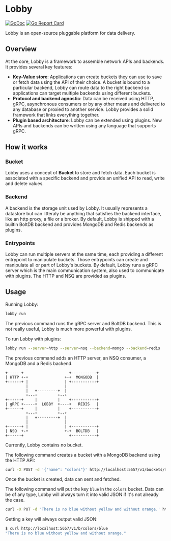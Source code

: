 # Lobby

[![GoDoc](https://godoc.org/github.com/asdine/lobby?status.svg)](https://godoc.org/github.com/asdine/lobby)
[![Go Report Card](https://goreportcard.com/badge/github.com/asdine/lobby)](https://goreportcard.com/report/github.com/asdine/lobby)

Lobby is an open-source pluggable platform for data delivery.

## Overview

At the core, Lobby is a framework to assemble network APIs and backends.
It provides several key features:

- **Key-Value store**: Applications can create buckets they can use to save or fetch data using the API of their choice. A bucket is bound to a particular backend, Lobby can route data to the right backend so applications can target multiple backends using different buckets.
- **Protocol and backend agnostic**: Data can be received using HTTP, gRPC, asynchronous consumers or by any other means and delivered to any database or proxied to another service. Lobby provides a solid framework that links everything together.
- **Plugin based architecture**: Lobby can be extended using plugins. New APIs and backends can be written using any language that supports gRPC.

## How it works

### Bucket

Lobby uses a concept of **Bucket** to store and fetch data. Each bucket is associated with a specific backend and provide an unified API to read, write and delete values.

### Backend

A backend is the storage unit used by Lobby. It usually represents a datastore but can litteraly be anything that satisfies the backend interface, like an http proxy, a file or a broker.
By default, Lobby is shipped with a builtin BoltDB backend and provides MongoDB and Redis backends as plugins.

### Entrypoints

Lobby can run multiple servers at the same time, each providing a different entrypoint to manipulate buckets. Those entrypoints can create and manipulate all or part of Lobby's buckets.
By default, Lobby runs a gRPC server which is the main communication system, also used to communicate with plugins. The HTTP and NSQ are provided as plugins.

## Usage

Running Lobby:

```sh
lobby run
```

The previous command runs the gRPC server and BoltDB backend. This is not really useful, Lobby is much more powerful with plugins.

To run Lobby with plugins:

```sh
lobby run --server=http --server=nsq --backend=mongo --backend=redis
```

The previous command adds an HTTP server, an NSQ consumer, a MongoDB and a Redis backend.

```
+------+                    +-----------+
| HTTP +-+                +-+  MONGODB  |
+------+ |                | +-----------+
         |                |
         |   +---------+  |
         +---+         +--+
+------+     |         |    +-----------+
| gRPC +-----+  LOBBY  +----+   REDIS   |
+------+     |         |    +-----------+
         +---+         +--+
         |   +---------+  |
         |                |
+------+ |                | +-----------+
| NSQ  +-+                +-+  BOLTDB   |
+------+                    +-----------+
```

Currently, Lobby contains no bucket.

The following command creates a bucket with a MongoDB backend using the HTTP API:

```sh
curl -X POST -d '{"name": "colors"}' http://localhost:5657/v1/buckets/mongo
```

Once the bucket is created, data can sent and fetched.

The following command will put the key `blue` in the `colors` bucket. Data can be of any type, Lobby will always turn it into valid JSON if it's not already the case.

```sh
curl -X PUT -d 'There is no blue without yellow and without orange.' http://localhost:5657/v1/b/colors/blue
```

Getting a key will always output valid JSON:

```sh
$ curl http://localhost:5657/v1/b/colors/blue
"There is no blue without yellow and without orange."
```
